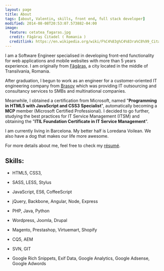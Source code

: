 ```yaml
---
layout: page
title: About
tags: [about, Valentin, skills, front end, full stack developer]
modified: 2014-08-08T20:53:07.573882-04:00
image:
  feature: cetatea_fagaras.jpg
  credit: Făgăraș Citadel ( Romania )
  creditlink: https://en.wikipedia.org/wiki/F%C4%83g%C4%83ra%C8%99_Citadel
---
```


I am a Software Engineer specialised in developing front-end functionality for web applications and mobile websites with more than 5 years experience.
I am originally from [Făgăraș](https://en.wikipedia.org/wiki/F%C4%83g%C4%83ra%C8%99), a city located in the middle of Transilvania, Romania. 

After graduation, I begun to work as an engineer for a customer-oriented IT engineering company from [Brașov](https://en.wikipedia.org/wiki/Bra%C8%99ov)
 which was providing IT outsourcing and consultancy services to SMBs and multinational companies.

Meanwhile, I obtained a certification from Microsoft, named "**Programming in HTML5 with JavaScript and CSS3 Specialist**", automatically becoming a **MCP** member  (Microsoft Certified Professional). I decided to go further, studying the best practices for IT Service Management (ITSM) and obtaining the "**ITIL Foundation Certificate in IT Service Management**".

I am currently living in Barcelona. My better half is Loredana Voilean. We also have a dog that makes our life more awesome.

For more details about me, feel free to check my [résumé](/resume).

## Skills:

* HTML5, CSS3, 
* SASS, LESS, Stylus
* JavaScript, ES6, CoffeeScript
* jQuery, Backbone, Angular, Node, Express

* PHP, Java, Python
* Wordpress, Joomla, Drupal
* Magento, Prestashop, Virtuemart, Shopify
* CQ5, AEM

* SVN, GIT
* Google Rich Snippets, Exif Data, Google Analytics, Google Adsense, Google Adwords
